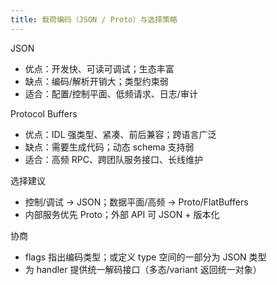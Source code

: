 ```yaml
---
title: 载荷编码（JSON / Proto）与选择策略
---
```


JSON
- 优点：开发快、可读可调试；生态丰富
- 缺点：编码/解析开销大；类型约束弱
- 适合：配置/控制平面、低频请求、日志/审计

Protocol Buffers
- 优点：IDL 强类型、紧凑、前后兼容；跨语言广泛
- 缺点：需要生成代码；动态 schema 支持弱
- 适合：高频 RPC、跨团队服务接口、长线维护

选择建议
- 控制/调试 → JSON；数据平面/高频 → Proto/FlatBuffers
- 内部服务优先 Proto；外部 API 可 JSON + 版本化

协商
- flags 指出编码类型；或定义 type 空间的一部分为 JSON 类型
- 为 handler 提供统一解码接口（多态/variant 返回统一对象）
